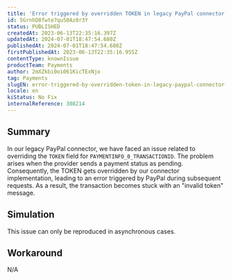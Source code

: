 ```yaml
---
title: 'Error triggered by overridden TOKEN in legacy PayPal connector for pending payment status'
id: 5GrnhD8fwte7qu50Az8r3Y
status: PUBLISHED
createdAt: 2023-06-13T22:35:16.397Z
updatedAt: 2024-07-01T18:47:54.680Z
publishedAt: 2024-07-01T18:47:54.680Z
firstPublishedAt: 2023-06-13T22:35:16.955Z
contentType: knownIssue
productTeam: Payments
author: 2mXZkbi0oi061KicTExNjo
tag: Payments
slugEN: error-triggered-by-overridden-token-in-legacy-paypal-connector-for-pending-payment-status
locale: en
kiStatus: No Fix
internalReference: 308214
---
```


## Summary


In our legacy PayPal connector, we have faced an issue related to overriding the `TOKEN` field for `PAYMENTINFO_0_TRANSACTIONID`. The problem arises when the provider sends a payment status as pending. Consequently, the TOKEN gets overridden by our connector implementation, leading to an error triggered by PayPal during subsequent requests. As a result, the transaction becomes stuck with an "invalid token" message.


##

## Simulation


This issue can only be reproduced in asynchronous cases.


##

## Workaround


N/A





